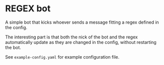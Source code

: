 # REGEX bot

A simple bot that kicks whoever sends a message fitting a regex defined in the config.

The interesting part is that both the nick of the bot and the regex automatically update as they are changed in the config, without restarting the bot.

See `example-config.yaml` for example configuration file.
